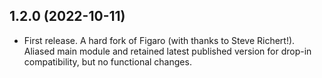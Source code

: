 ## 1.2.0 (2022-10-11)

* First release. A hard fork of Figaro (with thanks to Steve Richert!). Aliased main module and
  retained latest published version for drop-in compatibility, but no functional changes.
